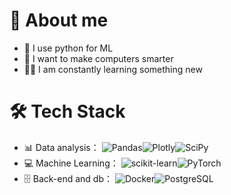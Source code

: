 # 🐾 About me

- 🐍 I use python for ML
- 🧠 I want to make computers smarter
- 👩‍💻 I am constantly learning something new

# 🛠 Tech Stack

- 📊 Data analysis： ![Pandas](https://img.shields.io/badge/-Pandas-blue?style=flat-circle&logo=Pandas)![Plotly](https://img.shields.io/badge/-Plotly-lightgrey?style=flat-circle&logo=Plotly)![SciPy](https://img.shields.io/badge/-SciPy-yellow?style=flat-circle&logo=SciPy)
- 💻 Machine Learning： ![scikit-learn](https://img.shields.io/badge/-scikit--learn-green?style=flat-circle&logo=scikit-learn)![PyTorch](https://img.shields.io/badge/-PyTorch-green?style=flat-circle&logo=PyTorch)
- 🗄️ Back-end and db： ![Docker](https://img.shields.io/badge/-Docker-blue?style=flat-circle&logo=Docker)![PostgreSQL](https://img.shields.io/badge/-PostgreSQL-lightgrey?style=flat-circle&logo=PostgreSQL)


<!--
**Kseymur/Kseymur** is a ✨ _special_ ✨ repository because its `README.md` (this file) appears on your GitHub profile.

Here are some ideas to get you started:

- 🔭 I’m currently working on ...
- 🌱 I’m currently learning ...
- 👯 I’m looking to collaborate on ...
- 🤔 I’m looking for help with ...
- 💬 Ask me about ...
- 📫 How to reach me: ...
- 😄 Pronouns: ...
- ⚡ Fun fact: ...
-->
